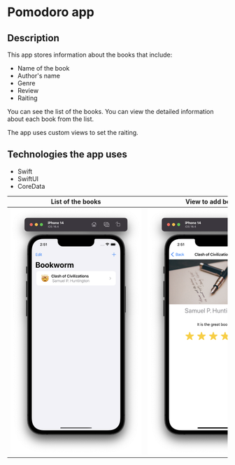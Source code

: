 # Pomodoro app

## Description

This app stores information about the books that include: 
<ul>
    <li>Name of the book</li>
    <li>Author's name</li>
    <li>Genre</li>
    <li>Review</li>
    <li>Raiting</li>
</ul>

You can see the list of the books. You can view the detailed information about each book from the list. 

The app uses custom views to set the raiting. 

## Technologies the app uses

<ul>
    <li>Swift</li>
    <li>SwiftUI</li>
    <li>CoreData</li>
</ul>

| List of the books | View to add books | Detailed information
|:-------------:|:-----------------:|:-----------------:|
| <img src="/Assets/List_of_books.png" alt="Pomodoro main screen" title="Pomodoro main screen" style="display: inline-block; margin: 0 auto; max-width: 300px"> | <img src="/Assets/Detailed_information.png" alt="Pomodoro settings screen" title="Pomodoro settings screen" style="display: inline-block; margin: 0 auto; max-width: 300px"> | <img src="/Assets/ Add_book.png" alt="Pomodoro settings screen" title="Pomodoro settings screen" style="display: inline-block; margin: 0 auto; max-width: 300px">